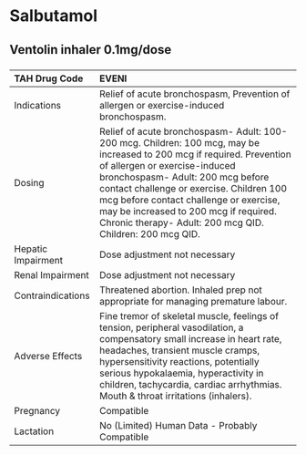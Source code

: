 # Salbutamol

## Ventolin inhaler 0.1mg/dose

##### 

| TAH Drug Code      | EVENI                                                                                                                                                                                                                                                                                                                                                                                   |
|:-------------------|:----------------------------------------------------------------------------------------------------------------------------------------------------------------------------------------------------------------------------------------------------------------------------------------------------------------------------------------------------------------------------------------|
| Indications        | Relief of acute bronchospasm, Prevention of allergen or exercise-induced bronchospasm.                                                                                                                                                                                                                                                                                                  |
| Dosing             | Relief of acute bronchospasm- Adult: 100-200 mcg. Children: 100 mcg, may be increased to 200 mcg if required. Prevention of allergen or exercise-induced bronchospasm- Adult: 200 mcg before contact challenge or exercise. Children 100 mcg before contact challenge or exercise, may be increased to 200 mcg if required. Chronic therapy- Adult: 200 mcg QID. Children: 200 mcg QID. |
| Hepatic Impairment | Dose adjustment not necessary                                                                                                                                                                                                                                                                                                                                                           |
| Renal Impairment   | Dose adjustment not necessary                                                                                                                                                                                                                                                                                                                                                           |
| Contraindications  | Threatened abortion. Inhaled prep not appropriate for managing premature labour.                                                                                                                                                                                                                                                                                                        |
| Adverse Effects    | Fine tremor of skeletal muscle, feelings of tension, peripheral vasodilation, a compensatory small increase in heart rate, headaches, transient muscle cramps, hypersensitivity reactions, potentially serious hypokalaemia, hyperactivity in children, tachycardia, cardiac arrhythmias. Mouth & throat irritations (inhalers).                                                        |
| Pregnancy          | Compatible                                                                                                                                                                                                                                                                                                                                                                              |
| Lactation          | No (Limited) Human Data - Probably Compatible                                                                                                                                                                                                                                                                                                                                           |

